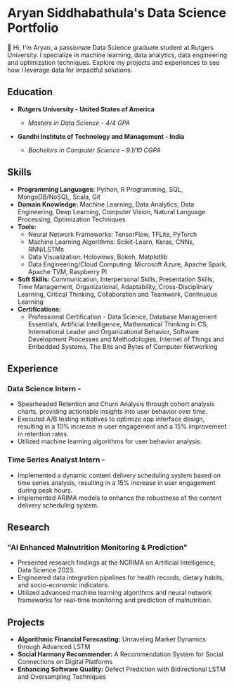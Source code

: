 # Aryan Siddhabathula's Data Science Portfolio
👋 Hi, I'm Aryan, a passionate Data Science graduate student at Rutgers University. I specialize in machine learning, data analytics, data engineering and optimization techniques. Explore my projects and experiences to see how I leverage data for impactful solutions.

## Education
- **Rutgers University - United States of America**
  - *Masters in Data Science - 4/4 GPA*
  
- **Gandhi Institute of Technology and Management - India**
  - *Bachelors in Computer Science - 9.1/10 CGPA*

## Skills
- **Programming Languages:** Python, R Programming, SQL, MongoDB/NoSQL, Scala, Git
- **Domain Knowledge:** Machine Learning, Data Analytics, Data Engineering, Deep Learning, Computer Vision, Natural Language Processing, Optimization Techniques
- **Tools:**
  - Neural Network Frameworks: TensorFlow, TFLite, PyTorch
  - Machine Learning Algorithms: Scikit-Learn, Keras, CNNs, RNN/LSTMs
  - Data Visualization: Holoviews, Bokeh, Matplotlib
  - Data Engineering/Cloud Computing: Microsoft Azure, Apache Spark, Apache TVM, Raspberry PI
- **Soft Skills:** Communication, Interpersonal Skills, Presentation Skills, Time Management, Organizational, Adaptability, Cross-Disciplinary Learning, Critical Thinking, Collaboration and Teamwork, Continuous Learning
- **Certifications:**
  - Professional Certification - Data Science, Database Management Essentials, Artificial Intelligence, Mathematical Thinking in CS, International Leader and Organizational Behavior, Software Development Processes and Methodologies, Internet of Things and Embedded Systems, The Bits and Bytes of Computer Networking

## Experience
### Data Science Intern - 
- Spearheaded Retention and Churn Analysis through cohort analysis charts, providing actionable insights into user behavior over time.
- Executed A/B testing initiatives to optimize app interface design, resulting in a 10% increase in user engagement and a 15% improvement in retention rates.
- Utilized machine learning algorithms for user behavior analysis.

### Time Series Analyst Intern - 
- Implemented a dynamic content delivery scheduling system based on time series analysis, resulting in a 15% increase in user engagement during peak hours.
- Implemented ARIMA models to enhance the robustness of the content delivery scheduling system.

## Research
### "AI Enhanced Malnutrition Monitoring & Prediction"
- Presented research findings at the NCRIMA on Artificial Intelligence, Data Science 2023.
- Engineered data integration pipelines for health records, dietary habits, and socio-economic indicators.
- Utilized advanced machine learning algorithms and neural network frameworks for real-time monitoring and prediction of malnutrition.

## Projects
- **Algorithmic Financial Forecasting:** Unraveling Market Dynamics through Advanced LSTM
- **Social Harmony Recommender:** A Recommendation System for Social Connections on Digital Platforms
- **Enhancing Software Quality:** Defect Prediction with Bidirectional LSTM and Oversampling Techniques



<!---
ARYAN-SIDH/ARYAN-SIDH is a ✨ special ✨ repository because its `README.md` (this file) appears on your GitHub profile.
You can click the Preview link to take a look at your changes.
--->
